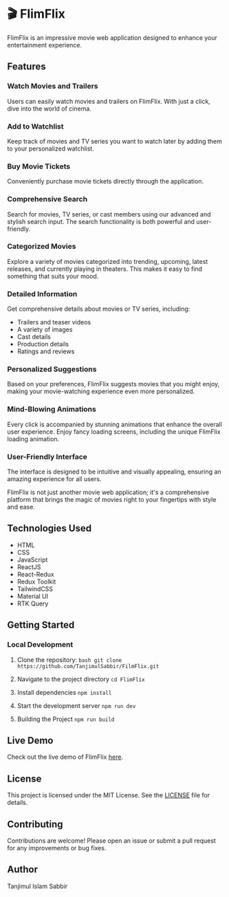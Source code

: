 # 🎬 FlimFlix

FlimFlix is an impressive movie web application designed to enhance your entertainment experience.

## Features

### Watch Movies and Trailers
Users can easily watch movies and trailers on FlimFlix. With just a click, dive into the world of cinema.

### Add to Watchlist
Keep track of movies and TV series you want to watch later by adding them to your personalized watchlist.

### Buy Movie Tickets
Conveniently purchase movie tickets directly through the application.

### Comprehensive Search
Search for movies, TV series, or cast members using our advanced and stylish search input. The search functionality is both powerful and user-friendly.

### Categorized Movies
Explore a variety of movies categorized into trending, upcoming, latest releases, and currently playing in theaters. This makes it easy to find something that suits your mood.

### Detailed Information
Get comprehensive details about movies or TV series, including:
- Trailers and teaser videos
- A variety of images
- Cast details
- Production details
- Ratings and reviews

### Personalized Suggestions
Based on your preferences, FlimFlix suggests movies that you might enjoy, making your movie-watching experience even more personalized.

### Mind-Blowing Animations
Every click is accompanied by stunning animations that enhance the overall user experience. Enjoy fancy loading screens, including the unique FlimFlix loading animation.

### User-Friendly Interface
The interface is designed to be intuitive and visually appealing, ensuring an amazing experience for all users.

FlimFlix is not just another movie web application; it's a comprehensive platform that brings the magic of movies right to your fingertips with style and ease.

## Technologies Used

- HTML
- CSS
- JavaScript
- ReactJS
- React-Redux
- Redux Toolkit
- TailwindCSS
- Material UI
- RTK Query

## Getting Started

### Local Development

1. Clone the repository:
   ```bash git clone https://github.com/TanjimulSabbir/FilmFlix.git```

2. Navigate to the project directory
    ```cd FlimFlix```

3. Install dependencies
    ```npm install```

4. Start the development server
    ```npm run dev```

5. Building the Project
    ```npm run build```

## Live Demo

Check out the live demo of FlimFlix [here](http://your-live-demo-address.com).

## License

This project is licensed under the MIT License. See the [LICENSE](LICENSE) file for details.

## Contributing

Contributions are welcome! Please open an issue or submit a pull request for any improvements or bug fixes.

## Author

Tanjimul Islam Sabbir
